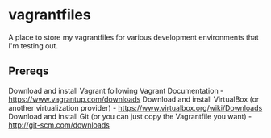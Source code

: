 vagrantfiles
============

A place to store my vagrantfiles for various development environments that I'm testing out.

Prereqs
-
Download and install Vagrant following Vagrant Documentation - https://www.vagrantup.com/downloads
Download and install VirtualBox (or another virtualization provider) - https://www.virtualbox.org/wiki/Downloads 
Download and install Git (or you can just copy the Vagrantfile you want) - http://git-scm.com/downloads

